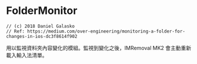 # FolderMonitor

```
// (c) 2018 Daniel Galasko
// Ref: https://medium.com/over-engineering/monitoring-a-folder-for-changes-in-ios-dc3f8614f902
```

用以監視資料夾內容變化的模組。監視到變化之後，IMRemoval MK2 會主動重新載入輸入法清單。

